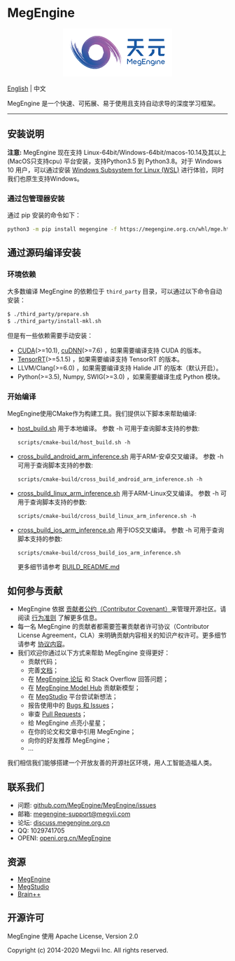 # MegEngine

<p align="center">
  <img width="250" height="109" src="logo.png">
</p>

[English](README.md) | 中文

MegEngine 是一个快速、可拓展、易于使用且支持自动求导的深度学习框架。

------


## 安装说明

**注意:** MegEngine 现在支持 Linux-64bit/Windows-64bit/macos-10.14及其以上 (MacOS只支持cpu) 平台安装，支持Python3.5 到 Python3.8。对于 Windows 10 用户，可以通过安装 [Windows Subsystem for Linux (WSL)](https://docs.microsoft.com/en-us/windows/wsl) 进行体验，同时我们也原生支持Windows。

### 通过包管理器安装

通过 pip 安装的命令如下：

```bash
python3 -m pip install megengine -f https://megengine.org.cn/whl/mge.html
```

## 通过源码编译安装

### 环境依赖

大多数编译 MegEngine 的依赖位于 `third_party` 目录，可以通过以下命令自动安装：

```bash
$ ./third_party/prepare.sh
$ ./third_party/install-mkl.sh
```

但是有一些依赖需要手动安装：

* [CUDA](https://developer.nvidia.com/cuda-toolkit-archive)(>=10.1), [cuDNN](https://developer.nvidia.com/cudnn)(>=7.6) ，如果需要编译支持 CUDA 的版本。
* [TensorRT](https://docs.nvidia.com/deeplearning/sdk/tensorrt-archived/index.html)(>=5.1.5) ，如果需要编译支持 TensorRT 的版本。
* LLVM/Clang(>=6.0) ，如果需要编译支持 Halide JIT 的版本（默认开启）。
* Python(>=3.5), Numpy, SWIG(>=3.0) ，如果需要编译生成 Python 模块。

### 开始编译

MegEngine使用CMake作为构建工具。我们提供以下脚本来帮助编译:

* [host_build.sh](scripts/cmake-build/host_build.sh) 用于本地编译。
参数 -h 可用于查询脚本支持的参数:
  
  ```
  scripts/cmake-build/host_build.sh -h
  ```
* [cross_build_android_arm_inference.sh](scripts/cmake-build/cross_build_android_arm_inference.sh) 用于ARM-安卓交叉编译。
参数 -h 可用于查询脚本支持的参数:
  
  ```
  scripts/cmake-build/cross_build_android_arm_inference.sh -h
  ```
* [cross_build_linux_arm_inference.sh](scripts/cmake-build/cross_build_linux_arm_inference.sh) 用于ARM-Linux交叉编译。
参数 -h 可用于查询脚本支持的参数:
  
  ```
  scripts/cmake-build/cross_build_linux_arm_inference.sh -h
  ```
* [cross_build_ios_arm_inference.sh](scripts/cmake-build/cross_build_ios_arm_inference.sh) 用于IOS交叉编译。
  参数 -h 可用于查询脚本支持的参数:

  ```
  scripts/cmake-build/cross_build_ios_arm_inference.sh
  ```
  更多细节请参考 [BUILD_README.md](scripts/cmake-build/BUILD_README.md)


## 如何参与贡献

* MegEngine 依据 [贡献者公约（Contributor Covenant）](https://contributor-covenant.org)来管理开源社区。请阅读 [行为准则](CODE_OF_CONDUCT.md) 了解更多信息。
* 每一名 MegEngine 的贡献者都需要签署贡献者许可协议（Contributor License Agreement，CLA）来明确贡献内容相关的知识产权许可。更多细节请参考 [协议内容](CONTRIBUTOR_LICENSE_AGREEMENT.md)。
* 我们欢迎你通过以下方式来帮助 MegEngine 变得更好：
    * 贡献代码；
    * 完善[文档](https://github.com/MegEngine/Docs)；
    * 在 [MegEngine 论坛](https://discuss.megengine.org.cn) 和 Stack Overflow 回答问题；
    * 在 [MegEngine Model Hub](https://github.com/megengine/hub) 贡献新模型；
    * 在 [MegStudio](https://studio.brainpp.com) 平台尝试新想法；
    * 报告使用中的 [Bugs 和 Issues](https://github.com/MegEngine/MegEngine/issues)；
    * 审查 [Pull Requests](https://github.com/MegEngine/MegEngine/pulls)；
    * 给 MegEngine 点亮小星星；
    * 在你的论文和文章中引用 MegEngine；
    * 向你的好友推荐 MegEngine；
    * ...

我们相信我们能够搭建一个开放友善的开源社区环境，用人工智能造福人类。

## 联系我们

* 问题: [github.com/MegEngine/MegEngine/issues](https://github.com/MegEngine/MegEngine/issues)
* 邮箱: [megengine-support@megvii.com](mailto:megengine-support@megvii.com)
* 论坛: [discuss.megengine.org.cn](https://discuss.megengine.org.cn)
* QQ: 1029741705
* OPENI: [openi.org.cn/MegEngine](https://www.openi.org.cn/html/2020/Framework_0325/18.html) 

## 资源

- [MegEngine](https://megengine.org.cn)
- [MegStudio](https://studio.brainpp.com)
- [Brain++](https://brainpp.megvii.com)

## 开源许可

MegEngine 使用 Apache License, Version 2.0

Copyright (c) 2014-2020 Megvii Inc. All rights reserved.
